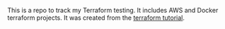 This is a repo to track my Terraform testing. It includes AWS and Docker terraform projects. It was created from the [terraform tutorial](https://developer.hashicorp.com/terraform/tutorials/docker-get-started).
